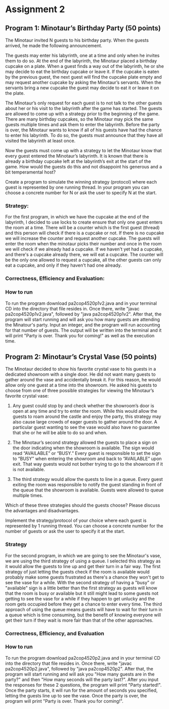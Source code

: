 # Assignment 2

## Program 1: Minotaur’s Birthday Party (50 points)

The Minotaur invited N guests to his birthday party. When the guests arrived, he made the following announcement.

The guests may enter his labyrinth, one at a time and only when he invites them to do so. At the end of the labyrinth, the Minotaur placed a birthday cupcake on a plate. When a guest finds a way out of the labyrinth, he or she may decide to eat the birthday cupcake or leave it. If the cupcake is eaten by the previous guest, the next guest will find the cupcake plate empty and may request another cupcake by asking the Minotaur’s servants. When the servants bring a new cupcake the guest may decide to eat it or leave it on the plate.

The Minotaur’s only request for each guest is to not talk to the other guests about her or his visit to the labyrinth after the game has started. The guests are allowed to come up with a strategy prior to the beginning of the game. There are many birthday cupcakes, so the Minotaur may pick the same guests multiple times and ask them to enter the labyrinth. Before the party is over, the Minotaur wants to know if all of his guests have had the chance to enter his labyrinth. To do so, the guests must announce that they have all visited the labyrinth at least once.

Now the guests must come up with a strategy to let the Minotaur know that every guest entered the Minotaur’s labyrinth. It is known that there is already a birthday cupcake left at the labyrinth’s exit at the start of the game. How would the guests do this and not disappoint his generous and a bit temperamental host?

Create a program to simulate the winning strategy (protocol) where each guest is represented by one running thread. In your program you can choose a concrete number for N or ask the user to specify N at the start.

### Strategy:

For the first program, in which we have the cupcake at the end of the labyrinth, I decided to use locks to create ensure that only one guest enters the room at a time. There will be a counter which is the first guest (thread) and this person will check if there is a cupcake or not. If there is no cupcake we will increase the counter and request another cupcake. The guests will enter the room when the minotaur picks their number and once in the room we will check if we already had a cupcake. If we haven't yet had a cupcake, and there's a cupcake already there, we will eat a cupcake. The counter will be the only one allowed to request a cupcake, all the other guests can only eat a cupcake, and only if they haven't had one already.

### Correctness, Efficiency and Evaluation:

### How to run

To run the program download pa2cop4520p1v2.java and in your terminal CD into the directory that file resides in. Once there, write "javac pa2cop4520p1v2.java", followed by "java pa2cop4520p1v2". After that, the program will start running and will ask you how many guests are attending the Minatour's party. Input an integer, and the program will run accounting for that number of guests. The output will be written into the terminal and it will print "Party is over. Thank you for coming!" as well as the execution time. 

## Program 2: Minotaur’s Crystal Vase (50 points)

The Minotaur decided to show his favorite crystal vase to his guests in a dedicated showroom with a single door. He did not want many guests to gather around the vase and accidentally break it. For this reason, he would allow only one guest at a time into the showroom. He asked his guests to choose from one of three possible strategies for viewing the Minotaur’s favorite crystal vase:

1) Any guest could stop by and check whether the showroom’s door is open at any time and try to enter the room. While this would allow the guests to roam around the castle and enjoy the party, this strategy may also cause large crowds of eager guests to gather around the door. A particular guest wanting to see the vase would also have no guarantee that she or he will be able to do so and when.

2) The Minotaur’s second strategy allowed the guests to place a sign on the door indicating when the showroom is available. The sign would read “AVAILABLE” or “BUSY.” Every guest is responsible to set the sign to “BUSY” when entering the showroom and back to “AVAILABLE” upon exit. That way guests would not bother trying to go to the showroom if it is not available.

3) The third strategy would allow the quests to line in a queue. Every guest exiting the room was responsible to notify the guest standing in front of the queue that the showroom is available. Guests were allowed to queue multiple times.

Which of these three strategies should the guests choose? Please discuss the advantages and disadvantages.

Implement the strategy/protocol of your choice where each guest is represented by 1 running thread. You can choose a concrete number for the number of guests or ask the user to specify it at the start.

### Strategy

For the second program, in which we are going to see the Minotaur's vase, we are using the third strategy of using a queue. I selected this strategy as it would allow the guests to line up and get their turn in a fair way. The first strategy of just letting the guests check if the room is available would probably make some guests frustrated as there's a chance they won't get to see the vase for a while. With the second strategy of having a "busy" or "available" sign is a little better than the first strategy as guests will know that the room is busy or available but it still might lead to some guests not getting to see the vase for a while if they happen to get unlucky and the room gets occupied before they get a chance to enter every time. The third approach of using the queue means guests will have to wait for their turn in a queue which is time consuming, but the benefit of knowing everyone will get their turn if they wait is more fair than that of the other approaches. 

### Correctness, Efficiency, and Evaluation

### How to run

To run the program download pa2cop4520p2.java and in your terminal CD into the directory that file resides in. Once there, write "javac pa2cop4520p2.java", followed by "java pa2cop4520p2". After that, the program will start running and will ask you "How many guests are in the party?" and then "How many seconds will the party last?". After you input the responses for these 2 questions, the program will print "Party started!". Once the party starts, it will run for the amount of seconds you specified, letting the guests line up to see the vase. Once the party is over, the program will print "Party is over. Thank you for coming!".


